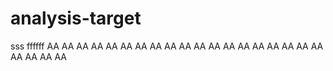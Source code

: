 # analysis-target


sss
ffffff
AA
AA
AA
AA
AA
AA
AA
AA
AA
AA
AA
AA
AA
AA
AA
AA
AA
AA
AA
AA
AA
AA
AA
